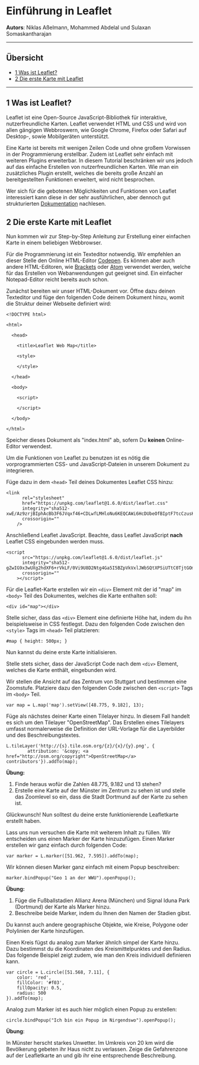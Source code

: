 # Einführung in Leaflet
**Autors**: Niklas Aßelmann, Mohammed Abdelal und Sulaxan Somaskantharajan

---

## Übersicht

- [1 Was ist Leaflet?](#1-Was-ist-Leaflet)
- [2 Die erste Karte mit Leaflet](#2-Die-erste-Karte-mit-Leaflet)




---

## 1 Was ist Leaflet?

Leaflet ist eine Open-Source JavaScript-Bibliothek für interaktive, nutzerfreundliche Karten. Leaflet verwendet HTML und CSS und wird von allen gängigen Webbroswern, wie Google Chrome, Firefox oder Safari auf Desktop-, sowie Mobilgeräten unterstützt. 

Eine Karte ist bereits mit wenigen Zeilen Code und ohne großem Vorwissen in der Programmierung erstellbar. Zudem ist Leaflet sehr einfach mit weiteren Plugins erweiterbar. In diesem Tutorial beschränken wir uns jedoch auf das einfache Erstellen von nutzerfreundlichen Karten. Wie man ein zusätzliches Plugin erstellt, welches die bereits große Anzahl an bereitgestellten Funktionen erweitert, wird nicht besprochen.

Wer sich für die gebotenen Möglichkeiten und Funktionen von Leaflet interessiert kann diese in der sehr ausführlichen, aber dennoch gut strukturierten [Dokumentation](https://leafletjs.com/reference-1.6.0.html) nachlesen.

## 2 Die erste Karte mit Leaflet

Nun kommen wir zur Step-by-Step Anleitung zur Erstellung einer einfachen Karte in einem beliebigen Webbrowser.

Für die Programmierung ist ein Texteditor notwendig. Wir empfehlen an dieser Stelle den Online HTML-Editor [Codepen](https://codepen.io). Es können aber auch andere HTML-Editoren, wie [Brackets](http://brackets.io) oder [Atom](https://atom.io) verwendet werden, welche für das Erstellen von Webanwendungen gut geeignet sind. Ein einfacher Notepad-Editor reicht bereits auch schon.

Zunächst bereiten wir unser HTML-Dokument vor. Öffne dazu deinen Texteditor und füge den folgenden Code deinem Dokument hinzu, womit die Struktur deiner Webseite definiert wird:
```
<!DOCTYPE html>

<html>

  <head>

    <title>Leaflet Web Map</title>

    <style>

    </style>

  </head>

  <body>

    <script>

    </script>

  </body>

</html>
```

Speicher dieses Dokument als "index.html" ab, sofern Du **keinen** Online-Editor verwendest.

Um die Funktionen von Leaflet zu benutzen ist es nötig die vorprogrammierten CSS- und JavaScript-Dateien in unserem Dokument zu integrieren.

Füge dazu in dem ```<head>``` Teil deines Dokumentes Leaflet CSS hinzu:

```
<link
      rel="stylesheet"
      href="https://unpkg.com/leaflet@1.6.0/dist/leaflet.css"
      integrity="sha512-xwE/Az9zrjBIphAcBb3F6JVqxf46+CDLwfLMHloNu6KEQCAWi6HcDUbeOfBIptF7tcCzusKFjFw2yuvEpDL9wQ=="
      crossorigin=""
    />
```

Anschließend Leaflet JavaScript. Beachte, dass Leaflet JavaScript **nach** Leaflet CSS eingebunden werden muss.

```
<script
      src="https://unpkg.com/leaflet@1.6.0/dist/leaflet.js"
      integrity="sha512-gZwIG9x3wUXg2hdXF6+rVkLF/0Vi9U8D2Ntg4Ga5I5BZpVkVxlJWbSQtXPSiUTtC0TjtGOmxa1AJPuV0CPthew=="
      crossorigin=""
    ></script>
```

Für die Leaflet-Karte erstellen wir ein ```<div>``` Element mit der id "map" im ```<body>``` Teil des Dokumentes, welches die Karte enthalten soll:

```
<div id="map"></div>
```

Stelle sicher, dass das ```<div>``` Element eine definierte Höhe hat, indem du ihn beispielsweise in CSS festlegst. Dazu den folgenden Code zwischen den ```<style>``` Tags im ```<head>``` Teil platzieren:

```
#map { height: 500px; }
```

Nun kannst du deine erste Karte initialisieren.

Stelle stets sicher, dass der JavaScript Code nach dem ```<div>``` Element, welches die Karte enthält, eingebunden wird. 

Wir stellen die Ansicht auf das Zentrum von Stuttgart und bestimmen eine Zoomstufe. Platziere dazu den folgenden Code zwischen den ```<script>``` Tags im ```<body>``` Teil.

```
var map = L.map('map').setView([48.775, 9.182], 13);
```

Füge als nächstes deiner Karte einen Tilelayer hinzu. In diesem Fall handelt es sich um den Tilelayer "OpenStreetMap". Das Erstellen eines Tilelayers umfasst normalerweise die Definition der URL-Vorlage für die Layerbilder und des Beschreibungstextes.

```
L.tileLayer('http://{s}.tile.osm.org/{z}/{x}/{y}.png', {
        attribution: '&copy; <a href="http://osm.org/copyright">OpenStreetMap</a> contributors'}).addTo(map);
```

**Übung:**
1) Finde heraus wofür die Zahlen 48.775, 9.182 und 13 stehen?
2) Erstelle eine Karte auf der Münster im Zentrum zu sehen ist und stelle das Zoomlevel so ein, dass die Stadt Dortmund auf der Karte zu sehen ist.

Glückwunsch! Nun solltest du deine erste funktionierende Leafletkarte erstellt haben.

Lass uns nun versuchen die Karte mit weiterem Inhalt zu füllen. Wir entscheiden uns einen Marker der Karte hinzuzufügen. Einen Marker erstellen wir ganz einfach durch folgenden Code:

```
var marker = L.marker([51.962, 7.595]).addTo(map);
```

Wir können diesen Marker ganz einfach mit einem Popup beschreiben:

```
marker.bindPopup("Geo 1 an der WWU").openPopup();
```
**Übung:**
1) Füge die Fußballstadien Allianz Arena (München) und Signal Iduna Park (Dortmund) der Karte als Marker hinzu.
2) Beschreibe beide Marker, indem du Ihnen den Namen der Stadien gibst.

Du kannst auch andere geographische Objekte, wie Kreise, Polygone oder Polylinien der Karte hinzufügen.

Einen Kreis fügst du analog zum Marker ähnlch simpel der Karte hinzu. Dazu bestimmst du die Koordinaten des Kreismittelpunktes und den Radius. Das folgende Beispiel zeigt zudem, wie man den Kreis individuell definieren kann.

```
var circle = L.circle([51.568, 7.11], {
    color: 'red',
    fillColor: '#f03',
    fillOpacity: 0.5,
    radius: 500
}).addTo(map);
```
Analog zum Marker ist es auch hier möglich einen Popup zu erstellen:

```
circle.bindPopup("Ich bin ein Popup im Nirgendswo").openPopup();
```

**Übung**:

In Münster herscht starkes Unwetter. Im Umkreis von 20 km wird die Bevölkerung gebeten ihr Haus nicht zu verlassen. Zeige die Gefahrenzone auf der Leafletkarte an und gib ihr eine entsprechende Beschreibung.

